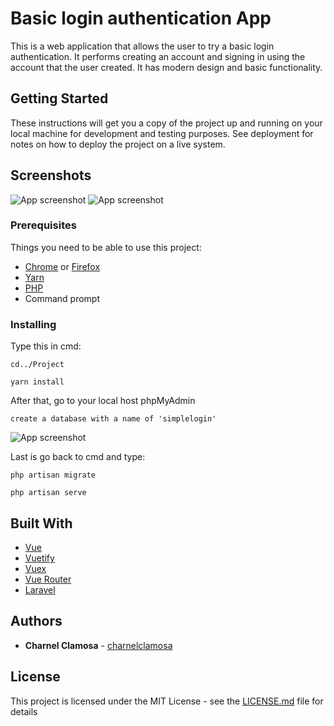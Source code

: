 # Basic login authentication App

This is a web application that allows the user to try a basic login authentication. It performs creating an account and signing in using the account that the user created. It has modern design and basic functionality.

## Getting Started

These instructions will get you a copy of the project up and running on your local machine for development and testing purposes. See deployment for notes on how to deploy the project on a live system.

## Screenshots
![App screenshot](https://i.imgur.com/EHasSr2.png)
![App screenshot](https://i.imgur.com/Y8hs7fo.png)

### Prerequisites

Things you need to be able to use this project:

* [Chrome](https://www.google.com/intl/en_ph/chrome/) or [Firefox](https://www.mozilla.org/en-US/firefox/new/)
* [Yarn](https://classic.yarnpkg.com/en/docs/install/#windows-stable)
* [PHP](https://www.php.net/)
* Command prompt

### Installing

Type this in cmd:

```
cd../Project
```
```
yarn install
```

After that, go to your local host phpMyAdmin
```
create a database with a name of 'simplelogin'
```
![App screenshot](https://i.imgur.com/6G1BRGB.png)

Last is go back to cmd and type:
```
php artisan migrate
```
```
php artisan serve
```

## Built With

* [Vue](https://vuejs.org/)
* [Vuetify](https://vuetifyjs.com/en/)
* [Vuex](https://vuex.vuejs.org/)
* [Vue Router](https://router.vuejs.org/)
* [Laravel](https://laravel.com/)

## Authors

* **Charnel Clamosa** - [charnelclamosa](https://github.com/charnelclamosa)

## License

This project is licensed under the MIT License - see the [LICENSE.md](LICENSE.md) file for details

